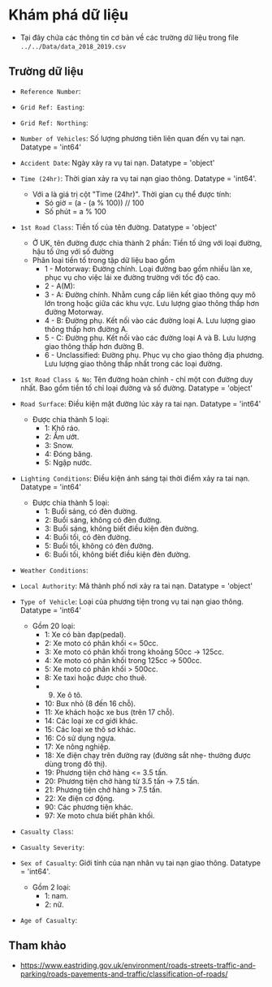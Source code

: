 # Khám phá dữ liệu

- Tại đây chứa các thông tin cơ bản về các trường dữ liệu trong file `../../Data/data_2018_2019.csv`

## Trường dữ liệu

- `Reference Number`: 

- `Grid Ref: Easting`: 

- `Grid Ref: Northing`: 

- `Number of Vehicles`: Số lượng phương tiên liên quan đến vụ tai nạn. Datatype = 'int64'

- `Accident Date`: Ngày xảy ra vụ tai nạn. Datatype = 'object'

- `Time (24hr)`: Thời gian xảy ra vụ tai nạn giao thông. Datatype = 'int64'.
    - Với a là giá trị cột "Time (24hr)". Thời gian cụ thể được tính:
        - Só giờ = (a - (a % 100)) // 100
        - Số phút = a % 100  

- `1st Road Class`: Tiền tố của tên đường. Datatype = 'object' 
    - Ở UK, tên đường được chia thành 2 phần: Tiền tố ứng với loại đường, hậu tố ứng với số đường
    - Phân loại tiền tố trong tập dữ liệu bao gồm
        - 1 - Motorway: Đường chính. Loại đường bao gồm nhiều làn xe, phục vụ cho việc lái xe đường trường với tốc độ cao.
        - 2 - A(M): 
        - 3 - A: Đường chính. Nhằm cung cấp liên kết giao thông quy mô lớn trong hoặc giữa các khu vực. Lưu lượng giao thông thấp hơn đường Motorway.
        - 4 - B: Đường phụ. Kết nối vào các đường loại A. Lưu lượng giao thông thấp hơn đường A.
        - 5 - C: Đường phụ. Kết nối vào các đường loại A và B. Lưu lượng giao thông thấp hơn đường B.
        - 6 - Unclassified: Đường phụ. Phục vụ cho giao thông địa phương. Lưu lượng giao thông thấp nhất trong các loại đường.

- `1st Road Class & No`: Tên đường hoàn chỉnh - chỉ một con đường duy nhất. Bao gồm tiền tố chỉ loại đường và số đường. Datatype = 'object'

- `Road Surface`: Điều kiện mặt đường lúc xảy ra tai nạn. Datatype = 'int64'
    - Được chia thành 5 loại:
        - 1: Khô ráo.
        - 2: Ẩm ướt.
        - 3: Snow.
        - 4: Đóng băng.
        - 5: Ngập nước.

- `Lighting Conditions`: Điều kiện ánh sáng tại thời điểm xảy ra tai nạn. Datatype = 'int64'
    - Được chia thành 5 loại:
        - 1: Buổi sáng, có đèn đường.
        - 2: Buổi sáng, không có đèn đường.
        - 3: Buổi sáng, không biết điều kiện đèn đường.
        - 4: Buổi tối, có đèn đường.
        - 5: Buổi tối, không có đèn đường.
        - 6: Buổi tối, không biết điều kiện đèn đường.

- `Weather Conditions`: 

- `Local Authority`: Mã thành phố nơi xảy ra tai nạn. Datatype = 'object'

- `Type of Vehicle`: Loại của phương tiện trong vụ tai nạn giao thông. Datatype = 'int64'
    - Gồm 20 loại:
        - 1: Xe có bàn đạp(pedal).
        - 2: Xe moto có phân khối <= 50cc.
        - 3: Xe moto có phân khối trong khoảng 50cc -> 125cc.
        - 4: Xe moto có phân khối trong 125cc -> 500cc.
        - 5: Xe moto có phân khối > 500cc.
        - 8: Xe taxi hoặc được cho thuê.
        - 9. Xe ô tô.
        - 10: Bux nhỏ (8 đến 16 chỗ).
        - 11: Xe khách hoặc xe bus (trên 17 chỗ).
        - 14: Các loại xe cơ giới khác.
        - 15: Các loại xe thô sơ khác.
        - 16: Có sử dụng ngựa.
        - 17: Xe nông nghiệp.
        - 18: Xe điện chạy trên đường ray (đường sắt nhẹ- thường được dùng trong đô thị).
        - 19: Phương tiện chở hàng <= 3.5 tấn.
        - 20: Phương tiện chở hàng từ 3.5 tấn -> 7.5 tấn.
        - 21: Phương tiện chở hàng > 7.5 tấn.
        - 22: Xe điện cơ động.
        - 90: Các phương tiện khác. 
        - 97: Xe moto chưa biết phân khối.

- `Casualty Class`: 

- `Casualty Severity`: 

- `Sex of Casualty`: Giới tính của nạn nhân vụ tai nạn giao thông. Datatype = 'int64'.
    - Gồm 2 loại:
        - 1: nam.
        - 2: nữ.

- `Age of Casualty`: 

## Tham khảo

- https://www.eastriding.gov.uk/environment/roads-streets-traffic-and-parking/roads-pavements-and-traffic/classification-of-roads/
